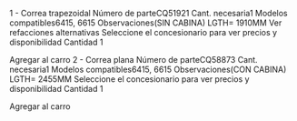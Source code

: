 1 -
Correa trapezoidal
Número de parteCQ51921
Cant. necesaria1
Modelos compatibles6415, 6615
Observaciones(SIN CABINA) LGTH= 1910MM
Ver refacciones alternativas
Seleccione el concesionario para ver precios y disponibilidad
Cantidad
1

Agregar al carro
2 -
Correa plana
Número de parteCQ58873
Cant. necesaria1
Modelos compatibles6415, 6615
Observaciones(CON CABINA) LGTH= 2455MM
Seleccione el concesionario para ver precios y disponibilidad
Cantidad
1

Agregar al carro